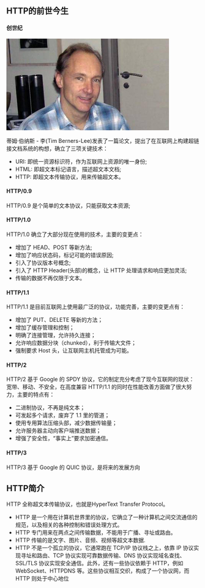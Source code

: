 ## HTTP的前世今生   

#### 创世纪

![](/program-basic/1.jpeg)

蒂姆·伯纳斯 - 李(Tim Berners-Lee)发表了一篇论文，提出了在互联网上构建超链接文档系统的构想，确立了三项关键技术：

- URI: 即统一资源标识符，作为互联网上资源的唯一身份;
- HTML: 即超文本标记语言，描述超文本文档;
- HTTP: 即超文本传输协议，用来传输超文本。

#### HTTP/0.9

HTTP/0.9 是个简单的文本协议，只能获取文本资源;

#### HTTP/1.0

HTTP/1.0 确立了大部分现在使用的技术，主要的变更点：

- 增加了 HEAD、POST 等新方法;
- 增加了响应状态码，标记可能的错误原因;
- 引入了协议版本号概念;
- 引入了 HTTP Header(头部)的概念，让 HTTP 处理请求和响应更加灵活;
- 传输的数据不再仅限于文本。

#### HTTP/1.1

HTTP/1.1 是目前互联网上使用最广泛的协议，功能完善，主要的变更点有：

- 增加了 PUT、DELETE 等新的方法；
- 增加了缓存管理和控制；
- 明确了连接管理，允许持久连接；
- 允许响应数据分块（chunked），利于传输大文件；
- 强制要求 Host 头，让互联网主机托管成为可能。

#### HTTP/2

HTTP/2 基于 Google 的 SPDY 协议，它的制定充分考虑了现今互联网的现状：宽带、移动、不安全，在高度兼容 HTTP/1.1 的同时在性能改善方面做了很大努力，主要的特点有：

- 二进制协议，不再是纯文本；
- 可发起多个请求，废弃了 1.1 里的管道；
- 使用专用算法压缩头部，减少数据传输量；
- 允许服务器主动向客户端推送数据；
- 增强了安全性，“事实上”要求加密通信。

#### HTTP/3

HTTP/3 基于 Google 的 QUIC 协议，是将来的发展方向

## HTTP简介

HTTP 全称超文本传输协议，也就是HyperText Transfer Protocol。

- HTTP 是一个用在计算机世界里的协议，它确立了一种计算机之间交流通信的规范，以及相关的各种控制和错误处理方式。
- HTTP 专门用来在两点之间传输数据，不能用于广播、寻址或路由。
- HTTP 传输的是文字、图片、音频、视频等超文本数据.
- HTTP 不是一个孤立的协议，它通常跑在 TCP/IP 协议栈之上，依靠 IP 协议实现寻址和路由、TCP 协议实现可靠数据传输、DNS 协议实现域名查找、SSL/TLS 协议实现安全通信。此外，还有一些协议依赖于 HTTP，例如 WebSocket、HTTPDNS 等。这些协议相互交织，构成了一个协议网，而 HTTP 则处于中心地位














